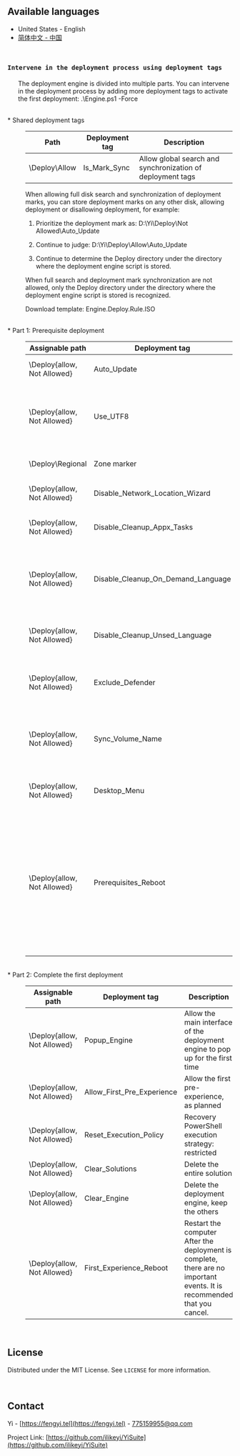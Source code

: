 Available languages
-
 * United States - English
 * [简体中文 - 中国](https://github.com/ilikeyi/YiSuite/blob/main/_Learn/Deployment.Tag/Readme.zh-CN.md)

<br>

<h4><pre>Intervene in the deployment process using deployment tags</pre></h4>
<ul>The deployment engine is divided into multiple parts. You can intervene in the deployment process by adding more deployment tags to activate the first deployment: .\Engine.ps1 -Force</ul>

<br>
* Shared deployment tags
<br>
<dl><dd>

| Path | Deployment tag | Description |
|------------------|-----------------------|---|
| \Deploy\Allow    | Is_Mark_Sync          | Allow global search and synchronization of deployment tags |


When allowing full disk search and synchronization of deployment marks, you can store deployment marks on any other disk, allowing deployment or disallowing deployment, for example:

   1. Prioritize the deployment mark as:
      D:\Yi\Deploy\Not Allowed\Auto_Update

   2. Continue to judge: D:\Yi\Deploy\Allow\Auto_Update

   3. Continue to determine the Deploy directory under the directory where the deployment engine script is stored.

When full search and deployment mark synchronization are not allowed, only the Deploy directory under the directory where the deployment engine script is stored is recognized.

Download template: Engine.Deploy.Rule.ISO

</dl></dl>

<br>
* Part 1: Prerequisite deployment
<br>
<dl><dd>

| Assignable path               | Deployment tag        | Description |
|-------------------------------|-----------------------|---|
| \Deploy\{allow, Not Allowed}  | Auto_Update           | Allow automatic updates |
| \Deploy\{allow, Not Allowed}  | Use_UTF8              | Beta: Use Unicode UTF-8 to provide global language support |
| \Deploy\Regional              | Zone marker           | Change system locale |
| \Deploy\{allow, Not Allowed}  | Disable_Network_Location_Wizard | Network Location Wizard |
| \Deploy\{allow, Not Allowed}  | Disable_Cleanup_Appx_Tasks | Appx cleanup maintenance tasks |
| \Deploy\{allow, Not Allowed}  | Disable_Cleanup_On_Demand_Language | Prevent cleanup of unused feature-on-demand language packs |
| \Deploy\{allow, Not Allowed}  | Disable_Cleanup_Unsed_Language | Prevent cleaning of unused language packs |
| \Deploy\{allow, Not Allowed}  | Exclude_Defender | Add home directory to Defend excluded directories |
| \Deploy\{allow, Not Allowed}  | Sync_Volume_Name | System disk volume label: The home directory name is the same |
| \Deploy\{allow, Not Allowed}  | Desktop_Menu | Add a personalized "context menu" |
| \Deploy\{allow, Not Allowed}  | Prerequisites_Reboot  | Restart the computer<br>Restarting the computer after completing the prerequisite deployment can solve the problem that needs to be restarted to take effect. |

<dd></dl>

<br>
* Part 2: Complete the first deployment
<br>

<dl><dd>

| Assignable path               | Deployment tag        | Description |
|-------------------------------|-----------------------|---|
| \Deploy\{allow, Not Allowed}  | Popup_Engine          | Allow the main interface of the deployment engine to pop up for the first time |
| \Deploy\{allow, Not Allowed}  | Allow_First_Pre_Experience | Allow the first pre-experience, as planned |
| \Deploy\{allow, Not Allowed}  | Reset_Execution_Policy | Recovery PowerShell execution strategy: restricted |
| \Deploy\{allow, Not Allowed}  | Clear_Solutions       | Delete the entire solution |
| \Deploy\{allow, Not Allowed}  | Clear_Engine          | Delete the deployment engine, keep the others |
| \Deploy\{allow, Not Allowed}  | First_Experience_Reboot | Restart the computer<br>After the deployment is complete, there are no important events. It is recommended that you cancel. |

<dd></dl>

<br>

## License

Distributed under the MIT License. See `LICENSE` for more information.

<br>

## Contact

Yi - [https://fengyi.tel](https://fengyi.tel) - 775159955@qq.com

Project Link: [https://github.com/ilikeyi/YiSuite](https://github.com/ilikeyi/YiSuite)
